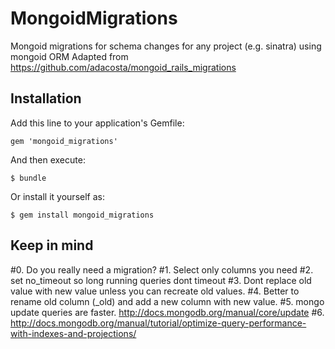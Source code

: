 # MongoidMigrations

Mongoid migrations for schema changes for any project (e.g. sinatra) using mongoid ORM
Adapted from https://github.com/adacosta/mongoid_rails_migrations

## Installation

Add this line to your application's Gemfile:

    gem 'mongoid_migrations'

And then execute:

    $ bundle

Or install it yourself as:

    $ gem install mongoid_migrations

## Keep in mind

#0. Do you really need a migration?
#1. Select only columns you need
#2. set no_timeout so long running queries dont timeout
#3. Dont replace old value with new value unless you can recreate old values.
#4. Better to rename old column (_old) and add a new column with new value.
#5. mongo update queries are faster. http://docs.mongodb.org/manual/core/update
#6. http://docs.mongodb.org/manual/tutorial/optimize-query-performance-with-indexes-and-projections/


